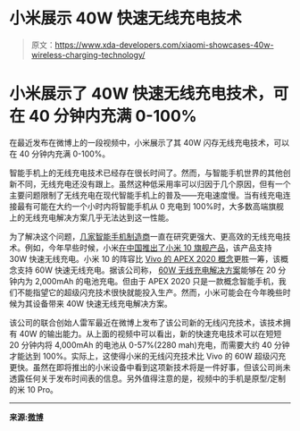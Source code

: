 # 小米展示 40W 快速无线充电技术

> 原文：<https://www.xda-developers.com/xiaomi-showcases-40w-wireless-charging-technology/>

# 小米展示了 40W 快速无线充电技术，可在 40 分钟内充满 0-100%

在最近发布在微博上的一段视频中，小米展示了其 40W 闪存无线充电技术，可以在 40 分钟内充满 0-100%。

智能手机上的无线充电技术已经存在很长时间了。然而，与智能手机世界的其他创新不同，无线充电还没有跟上。虽然这种低采用率可以归因于几个原因，但有一个主要问题限制了无线充电在现代智能手机上的普及——充电速度慢。当有线充电连接最有可能在大约一个小时内将智能手机从 0 充电到 100%时，大多数高端旗舰上的无线充电解决方案几乎无法达到这一性能。

为了解决这个问题，[几家智能手机制造商](https://www.xda-developers.com/oneplus-8-wireless-charging-wireless-power-consortium/)一直在研究更强大、更高效的无线充电技术。例如，今年早些时候，小米[在中国推出了小米 10 旗舰产品](https://www.xda-developers.com/xiaomi-launches-mi-10-90hz-screen-108mp-camera-snapdragon-865/)，该产品支持 30W 快速无线充电。小米 10 的阵容比 [Vivo 的 APEX 2020 概念](https://www.xda-developers.com/vivo-apex-2020-concept-phone/)更胜一筹，该概念支持 60W 快速无线充电。据该公司称， [60W 无线充电解决方案](https://www.xda-developers.com/vivo-teases-60w-wireless-charging-apex-2020-concept/)能够在 20 分钟内为 2,000mAh 的电池充电。但由于 APEX 2020 只是一款概念智能手机，我们不能指望它的超级闪充技术很快就能投入生产。然而，小米可能会在今年晚些时候为其设备带来 40W 快速无线充电解决方案。

该公司的联合创始人雷军最近在微博上发布了该公司新的无线闪充技术，该技术拥有 40W 的输出能力。从上面的视频中可以看出，新的快速充电技术可以在短短 20 分钟内将 4,000mAh 的电池从 0-57%(2280 mah)充电，而需要大约 40 分钟才能达到 100%。实际上，这使得小米的无线闪充技术比 Vivo 的 60W 超级闪充更快。虽然在即将推出的小米设备中看到这项新技术将是一件好事，但该公司尚未透露任何关于发布时间表的信息。另外值得注意的是，视频中的手机是原型/定制的米 10 Pro。

* * *

**来源:[微博](https://www.weibo.com/1749127163/IwK6Dw3Hb?ref=home&rid=2_0_8_3071710771339189045_0_0_0&type=comment)**